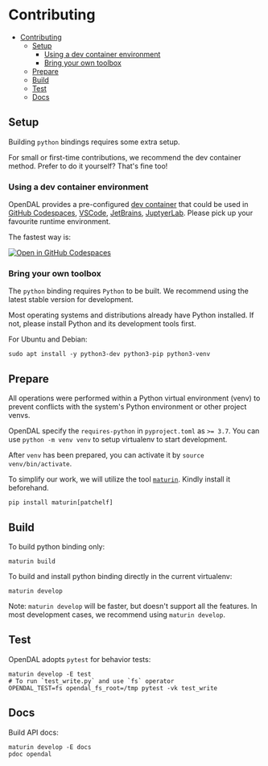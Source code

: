 # Contributing

- [Contributing](#contributing)
  - [Setup](#setup)
    - [Using a dev container environment](#using-a-dev-container-environment)
    - [Bring your own toolbox](#bring-your-own-toolbox)
  - [Prepare](#prepare)
  - [Build](#build)
  - [Test](#test)
  - [Docs](#docs)

## Setup

Building `python` bindings requires some extra setup.

For small or first-time contributions, we recommend the dev container method. Prefer to do it yourself? That's fine too!

### Using a dev container environment

OpenDAL provides a pre-configured [dev container](https://containers.dev/) that could be used in [GitHub Codespaces](https://github.com/features/codespaces), [VSCode](https://code.visualstudio.com/), [JetBrains](https://www.jetbrains.com/remote-development/gateway/), [JuptyerLab](https://jupyterlab.readthedocs.io/en/stable/). Please pick up your favourite runtime environment.

The fastest way is:

[![Open in GitHub Codespaces](https://github.com/codespaces/badge.svg)](https://codespaces.new/apache/incubator-opendal?quickstart=1&machine=standardLinux32gb)

### Bring your own toolbox

The `python` binding requires `Python` to be built. We recommend using the latest stable version for development.

Most operating systems and distributions already have Python installed. If not, please install Python and its development tools first.

For Ubuntu and Debian:

```shell
sudo apt install -y python3-dev python3-pip python3-venv
```

## Prepare

All operations were performed within a Python virtual environment (venv) to prevent conflicts with the system's Python environment or other project venvs.

OpenDAL specify the `requires-python` in `pyproject.toml` as `>= 3.7`. You can use `python -m venv venv` to setup virtualenv to start development.

After `venv` has been prepared, you can activate it by `source venv/bin/activate`.

To simplify our work, we will utilize the tool [`maturin`](https://github.com/PyO3/maturin). Kindly install it beforehand.

```shell
pip install maturin[patchelf]
```

## Build

To build python binding only:

```shell
maturin build
```

To build and install python binding directly in the current virtualenv:

```shell
maturin develop
```

Note: `maturin develop` will be faster, but doesn't support all the features. In most development cases, we recommend using `maturin develop`.

## Test

OpenDAL adopts `pytest` for behavior tests:

```shell
maturin develop -E test
# To run `test_write.py` and use `fs` operator
OPENDAL_TEST=fs opendal_fs_root=/tmp pytest -vk test_write
```

## Docs

Build API docs:

```shell
maturin develop -E docs
pdoc opendal
```
